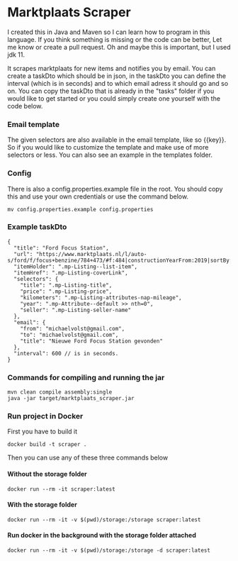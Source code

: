 # Marktplaats Scraper

I created this in Java and Maven so I can learn how to program in this language. 
If you think something is missing or the code can be better, Let me know or create a pull request.
Oh and maybe this is important, but I used jdk 11.

It scrapes marktplaats for new items and notifies you by email. 
You can create a taskDto which should be in json, in the taskDto you can define the interval (which is in seconds) and to which email adress it should go and so on. You can copy the taskDto that is already in the "tasks" folder if you would like to get started or you could simply create one yourself with the code below.

### Email template
The given selectors are also available in the email template, like so {{key}}. 
So if you would like to customize the template and make use of more selectors or less.
You can also see an example in the templates folder.

### Config
There is also a config.properties.example file in the root. You should copy this and use your own credentials or use the command below.

```
mv config.properties.example config.properties
```

### Example taskDto
```
{
  "title": "Ford Focus Station",
  "url": "https://www.marktplaats.nl/l/auto-s/ford/f/focus+benzine/784+473/#f:484|constructionYearFrom:2019|sortBy:SORT_INDEX|sortOrder:DECREASING",
  "itemHolder": ".mp-Listing--list-item",
  "itemHref": ".mp-Listing-coverLink",
  "selectors": {
    "title": ".mp-Listing-title",
    "price": ".mp-Listing-price",
    "kilometers": ".mp-Listing-attributes-nap-mileage",
    "year": ".mp-Attribute--default >> nth=0",
    "seller": ".mp-Listing-seller-name"
  },
  "email": {
    "from": "michaelvolst@gmail.com",
    "to": "michaelvolst@gmail.com",
    "title": "Nieuwe Ford Focus Station gevonden"
  },
  "interval": 600 // is in seconds.
}
```

### Commands for compiling and running the jar
```
mvn clean compile assembly:single
java -jar target/marktplaats_scraper.jar
```

### Run project in Docker

First you have to build it
```
docker build -t scraper .
```

Then you can use any of these three commands below

#### Without the storage folder
```
docker run --rm -it scraper:latest
```
#### With the storage folder
```
docker run --rm -it -v $(pwd)/storage:/storage scraper:latest
```

#### Run docker in the background with the storage folder attached
```
docker run --rm -it -v $(pwd)/storage:/storage -d scraper:latest
```
